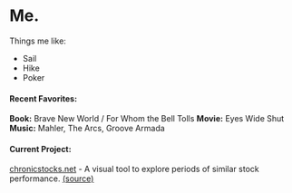 # Me.
Things me like:
- Sail
- Hike
- Poker

#### Recent Favorites:
**Book:** Brave New World / For Whom the Bell Tolls
**Movie:** Eyes Wide Shut
**Music:** Mahler, The Arcs, Groove Armada

#### Current Project:
[chronicstocks.net](https://www.chronicstocks.net/) - A visual tool to explore periods of similar stock performance. [(source)](https://github.com/p5quared/DejaVu)
